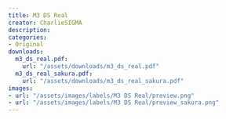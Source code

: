 ```yaml
---
title: M3 DS Real
creator: CharlieSIGMA
description:
categories:
- Original
downloads:
  m3_ds_real.pdf:
    url: "/assets/downloads/m3_ds_real.pdf"
  m3_ds_real_sakura.pdf:
    url: "/assets/downloads/m3_ds_real_sakura.pdf"
images:
- url: "/assets/images/labels/M3 DS Real/preview.png"
- url: "/assets/images/labels/M3 DS Real/preview_sakura.png"
---
```

